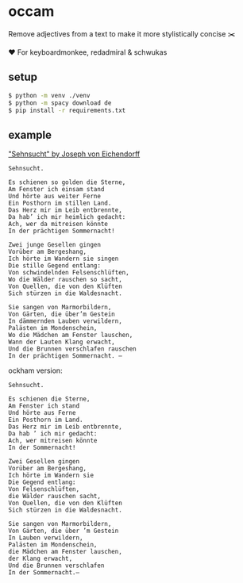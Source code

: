 # occam
Remove adjectives from a text to make it more stylistically concise :scissors:

:heart: For keyboardmonkee, redadmiral & schwukas

## setup
```sh
$ python -m venv ./venv
$ python -m spacy download de
$ pip install -r requirements.txt
```

## example
["Sehnsucht" by Joseph von Eichendorff](https://de.wikisource.org/wiki/Sehnsucht_(Eichendorff_II))
```
Sehnsucht.

Es schienen so golden die Sterne,
Am Fenster ich einsam stand
Und hörte aus weiter Ferne
Ein Posthorn im stillen Land.
Das Herz mir im Leib entbrennte,
Da hab’ ich mir heimlich gedacht:
Ach, wer da mitreisen könnte
In der prächtigen Sommernacht!

Zwei junge Gesellen gingen
Vorüber am Bergeshang,
Ich hörte im Wandern sie singen
Die stille Gegend entlang:
Von schwindelnden Felsenschlüften,
Wo die Wälder rauschen so sacht,
Von Quellen, die von den Klüften
Sich stürzen in die Waldesnacht.

Sie sangen von Marmorbildern,
Von Gärten, die über’m Gestein
In dämmernden Lauben verwildern,
Palästen im Mondenschein,
Wo die Mädchen am Fenster lauschen,
Wann der Lauten Klang erwacht,
Und die Brunnen verschlafen rauschen
In der prächtigen Sommernacht. – 
```

ockham version:
```
Sehnsucht.

Es schienen die Sterne,
Am Fenster ich stand
Und hörte aus Ferne
Ein Posthorn im Land.
Das Herz mir im Leib entbrennte,
Da hab ’ ich mir gedacht:
Ach, wer mitreisen könnte
In der Sommernacht!

Zwei Gesellen gingen
Vorüber am Bergeshang,
Ich hörte im Wandern sie 
Die Gegend entlang:
Von Felsenschlüften,
die Wälder rauschen sacht,
Von Quellen, die von den Klüften
Sich stürzen in die Waldesnacht.

Sie sangen von Marmorbildern,
Von Gärten, die über ’m Gestein
In Lauben verwildern,
Palästen im Mondenschein,
die Mädchen am Fenster lauschen,
der Klang erwacht,
Und die Brunnen verschlafen 
In der Sommernacht.–
```
